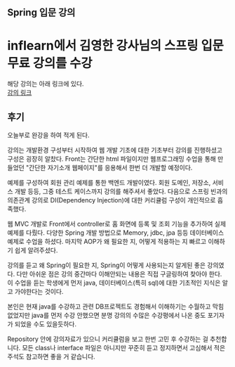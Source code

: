 
## Spring 입문 강의

# inflearn에서 김영한 강사님의 스프링 입문 무료 강의를 수강
해당 강의는 아래 링크에 있다.
<br>
<a href="https://www.inflearn.com/course/%EC%8A%A4%ED%94%84%EB%A7%81-%EC%9E%85%EB%AC%B8-%EC%8A%A4%ED%94%84%EB%A7%81%EB%B6%80%ED%8A%B8/dashboard" target="_blank"> 강의 링크</a>

## 후기 
오늘부로 완강을 하여 적게 된다.

강의는 개발환경 구성부터 시작하여 웹 개발 기초에 대한 기초부터 강의를 진행하셨고 구성은 굉장히 알찼다. 
Front는 간단한 html 파일이지만 웹프로그래밍 수업을 통해 만들었던 
"간단한 자기소개 웹페이지"를 응용해서 한번 더 개발할 예정이다.

예제를 구성하여 회원 관리 예제를 통한 백엔드 개발이였다.
회원 도메인, 저장소, 서비스 개발 등등, 그중 테스트 케이스까지 강의를 해주셔서 좋았다.
다음으로 스프링 빈과의 의존관계 강의로 DI(Dependency Injection)에 대한 커리큘럼 구성이 개인적으로 흡족했다.

웹 MVC 개발로 Front에서 controller로 홈 화면에 등록 및 조회 기능을 추가하여 실제 예제를 다뤘다.
다양한 Spring 개발 방법으로 Memory, jdbc, jpa 등등 데이터베이스 예제로 수업을 하셨다.
마지막 AOP가 왜 필요한 지, 어떻게 적용하는 지 빠르고 이해하기 쉽게 알려주셨다.

강의를 듣고 왜 Spring이 필요한 지, Spring이 어떻게 사용되는지 알게된 좋은 강의였다.
다만 아쉬운 점은 강의 중간마다 이해안되는 내용은 직접 구글링하여 찾아야 한다.
이 수업을 듣는 학생에게 먼저 java, 데이터베이스(특히 sql)에 대한 기초적인 지식은 알고 가야한다는 것이다.

본인은 현재 java를 수강하고 관련 DB프로젝트도 경험해서 이해하기는 수월하고 막힘없었지만
java를 먼저 수강 안했으면 분명 강의의 수많은 수강평에서 나온 중도 포기자가 되었을 수도 있을듯하다.

Repository 안에 강의자료가 있으니 커리큘럼을 보고 한번 고민 후 수강하는 걸 추천합니다.
모든 class나 interface 파일은 아니지만 꾸준히 듣고 정지하면서 고심해서 적은 주석도 참고하면 좋을 거 같습니다.

